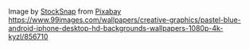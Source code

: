 Image by <a href="https://pixabay.com/users/stocksnap-894430/?utm_source=link-attribution&amp;utm_medium=referral&amp;utm_campaign=image&amp;utm_content=2562332">StockSnap</a> from <a href="https://pixabay.com/?utm_source=link-attribution&amp;utm_medium=referral&amp;utm_campaign=image&amp;utm_content=2562332">Pixabay</a>
https://www.99images.com/wallpapers/creative-graphics/pastel-blue-android-iphone-desktop-hd-backgrounds-wallpapers-1080p-4k-kyzl/856710